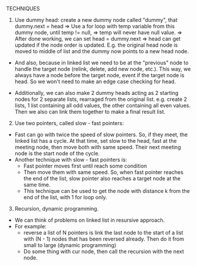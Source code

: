 TECHNIQUES

1. Use dummy head: create a new dummy node called "dummy", that dummy.next = head
=> Use a for loop with temp variable from this dummy node, until temp != null, => temp will never have null value.
=> After done working, we can set head = dummy.next => head can get updated if the node order is updated. E.g. the original head node is moved to middle of list and the dummy now points to a new head node.
- And also, because in linked list we need to be at the "previous" node to handle the target node (relink, delete, add new node, etc.). This way, we always have a node before the target node,
event if the target node is head. So we won't need to make an edge case checking for head.

- Additionally, we can also make 2 dummy heads acting as 2 starting nodes for 2 separate lists, rearraged from the original list. e.g. create 2 lists, 1 list containing all odd values,
the other containing all even values. Then we also can link them together to make a final result list.

2. Use two pointers, called slow - fast pointers:
- Fast can go with twice the speed of slow pointers. So, if they meet, the linked list has a cycle. At that time, set slow to the head, fast at the meeting node, then move both with same speed.
Their next meeting node is the start node of the cycle.
- Another technique with slow - fast pointers is:
  - Fast pointer moves first until reach some condition
  - Then move them with same speed. So, when fast pointer reaches the end of the list, slow pointer also reaches a target node at the same time.
  - This technique can be used to get the node with distance k from the end of the list, with 1 for loop only.

3. Recursion, dynamic programming.
- We can think of problems on linked list in resursive approach.
- For example:
  - reverse a list of N pointers is link the last node to the start of a list with (N - 1) nodes that has been reversed already. Then do it from small to large (dynamic programming)
  - Do some thing with cur node, then call the recursion with the next node.
